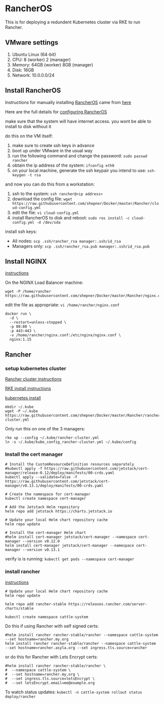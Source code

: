 # RancherOS

This is for deploying a redundent Kubernetes cluster via RKE to run Rancher.

## VMware settings

1.  Ubuntu Linux (64-bit)
2.  CPU: 8 (worker) 2 (manager)
3.  Memory:   64GB (worker) 8GB (manager)
4.  Disk:  16GB
5.  Network: 10.0.0.0/24

## Install RancherOS

Instructions for manually installing [RancherOS](https://rancher.com/rancher-os/) came from [here](https://sdbrett.com/BrettsITBlog/2017/01/rancheros-installing-to-hard-disk/)

Here are the full details for [configuring RancherOS](https://rancher.com/docs/os/configuration/)

make sure that the system will have internet access.  you wont be able to install to disk without it

do this on the VM itself:

1.  make sure to create ssh keys in advance
2.  boot up under VMware in the usual way
3.  run the following command and change the password:
    `sudo passwd rancher`
4.  obtain the ip address of the system:
    `ifconfig eth0`
5.  on your local machine, generate the ssh keypair you intend to use:
    `ssh-keygen -t rsa`

and now you can do this from a workstation:

1.  ssh to the system:
    `ssh rancher@<ip address>`
2.  download the config file:
    `wget https://raw.githubusercontent.com/shepner/Docker/master/Rancher/cloud-config.yml`
3.  edit the file:
    `vi cloud-config.yml`
4.  install RancherOS to disk and reboot:
    `sudo ros install -c cloud-config.yml -d /dev/sda`

install ssh keys:
* All nodes:
  `scp .ssh/rancher_rsa manager:.ssh/id_rsa`
* Managers only:
  `scp .ssh/rancher_rsa.pub manager:.ssh/id_rsa.pub`

## Install NGINX

[instructions](https://rancher.com/docs/rancher/v2.x/en/installation/k8s-install/create-nodes-lb/)

On the NGINX Load Balancer machine:

```
wget -P /home/rancher https://raw.githubusercontent.com/shepner/Docker/master/Rancher/nginx.conf
```

edit the file as appropriate:
`vi /home/rancher/nginx.conf`

```
docker run \
  -d \
  --restart=unless-stopped \
  -p 80:80 \
  -p 443:443 \
  -v /home/rancher/nginx.conf:/etc/nginx/nginx.conf \
  nginx:1.15
```

## Rancher

### setup kubernetes cluster

[Rancher cluster instructions](https://rancher.com/docs/rancher/v2.x/en/installation/k8s-install/kubernetes-rke/)

[RKE install instructions](https://rancher.com/docs/rke/latest/en/installation/)

[kubernetes install](https://kubernetes.io/docs/tasks/tools/install-kubectl/)

```
mkdir ~/.kube
wget -P ~/.kube https://raw.githubusercontent.com/shepner/Docker/master/Rancher/rancher-cluster.yml
```

Only run this on one of the 3 managers:

```
rke up --config ~/.kube/rancher-cluster.yml
ln -s ~/.kube/kube_config_rancher-cluster.yml ~/.kube/config
```

### Install the cert manager

```
# Install the CustomResourceDefinition resources separately
#kubectl apply -f https://raw.githubusercontent.com/jetstack/cert-manager/release-0.12/deploy/manifests/00-crds.yaml
kubectl apply --validate=false -f https://raw.githubusercontent.com/jetstack/cert-manager/v0.13.1/deploy/manifests/00-crds.yaml

# Create the namespace for cert-manager
kubectl create namespace cert-manager

# Add the Jetstack Helm repository
helm repo add jetstack https://charts.jetstack.io

# Update your local Helm chart repository cache
helm repo update

# Install the cert-manager Helm chart
#helm install cert-manager jetstack/cert-manager --namespace cert-manager --version v0.12.0
helm install cert-manager jetstack/cert-manager --namespace cert-manager --version v0.13.1
```

verify is is running:
`kubectl get pods --namespace cert-manager`

### install rancher 

[instructions](https://rancher.com/docs/rancher/v2.x/en/installation/k8s-install/helm-rancher/)

```
# Update your local Helm chart repository cache
helm repo update

helm repo add rancher-stable https://releases.rancher.com/server-charts/stable

kubectl create namespace cattle-system
```

Do this if using Rancher with self signed certs:

```
#helm install rancher rancher-stable/rancher --namespace cattle-system --set hostname=rancher.my.org
helm install rancher rancher-stable/rancher --namespace cattle-system --set hostname=rancher.asyla.org --set ingress.tls.source=rancher 
```

or do this for Rancher with Lets Encrypt certs:

```
#helm install rancher rancher-stable/rancher \
#  --namespace cattle-system \
#  --set hostname=rancher.my.org \
#  --set ingress.tls.source=letsEncrypt \
#  --set letsEncrypt.email=me@example.org
```

To watch status updates:
`kubectl -n cattle-system rollout status deploy/rancher`
